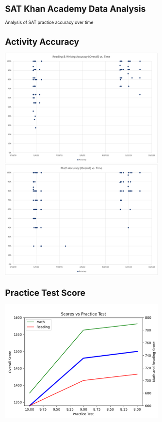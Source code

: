 # SAT Khan Academy Data Analysis
 Analysis of SAT practice accuracy over time

# Activity Accuracy
![SAT Reading & Writing Accuracy Over Time](./SAT%20Reading%20%26%20Writing%20Accuracy%20Over%20Time%20(June%2022%2C%202023).png)
![Math Accuracy Over Time](./Math%20Accuracy%20Over%20Time%20(June%2022%2C%202023).png)

# Practice Test Score
![Khan Academy Practice Test Scores Over Time](Scores%20vs.%20Practice%20Test.png)
